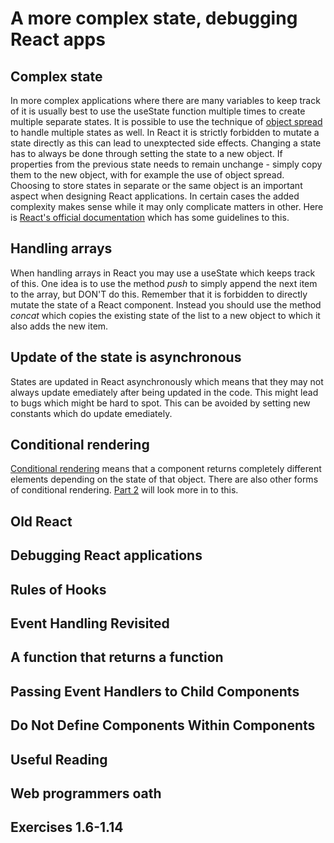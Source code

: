 # A more complex state, debugging React apps

## Complex state
In more complex applications where there are many variables to keep track of it is usually best to use the useState function multiple times to create multiple separate states.
It is possible to use the technique of [object spread](https://developer.mozilla.org/en-US/docs/Web/JavaScript/Reference/Operators/Spread_syntax) to handle multiple states as well.
In React it is strictly forbidden to mutate a state directly as this can lead to unexptected side effects. Changing a state has to always be done through setting the state to a new object. If properties from the previous state needs to remain unchange - simply copy them to the new object, with for example the use of object spread.
Choosing to store states in separate or the same object is an important aspect when designing React applications. In certain cases the added complexity makes sense while it may only complicate  matters in other. Here is [React's official documentation](https://react.dev/learn/choosing-the-state-structure) which has some guidelines to this. 

## Handling arrays
When handling arrays in React you may use a useState which keeps track of this. One idea is to use the method *push* to simply append the next item to the array, but DON'T do this. Remember that it is forbidden to directly mutate the state of a React component. Instead you should use the method *concat* which copies the existing state of the list to a new object to which it also adds the new item.

## Update of the state is asynchronous
States are updated in React asynchronously which means that they may not always update emediately after being updated in the code. This might lead to bugs which might be hard to spot. This can be avoided by setting new constants which do update emediately.

## Conditional rendering
[Conditional rendering](https://react.dev/learn/conditional-rendering) means that a component returns completely different elements depending on the state of that object. There are also other forms of conditional rendering. [Part 2](https://github.com/Catrovitch/Full-Stack-Open-Notes/tree/main/Part-2) will look more in to this.

## Old React

## Debugging React applications

## Rules of Hooks

## Event Handling Revisited

## A function that returns a function

## Passing Event Handlers to Child Components

## Do Not Define Components Within Components

## Useful Reading

## Web programmers oath

## Exercises 1.6-1.14
